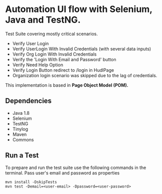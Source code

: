 # Automation UI flow with Selenium, Java and TestNG.

Test Suite covering mostly critical scenarios.
- Verify User Login
- Verify UserLogin With Invalid Credentials (with several data inputs)
- Verify Org Login With Invalid Credentials
- Verify the 'Login With Email and Password' button
- Verify Need Help Option
- Verify Login Button redirect to /login in HudlPage
- Organization login scenario was skipped due to the lag of credentials.

This implementation is based in **Page Object Model (POM).**

## Dependencies
- Java 1.8
- Selenium
- TestNG
- Tinylog
- Maven
- Commons

## Run a Test
To prepare and run the test suite use the following commands in the terminal. Pass user's email and password as properties
```agsl
mvn install -DskipTests
mvn test -Demail=<user-email> -Dpassword=<user-password>
```